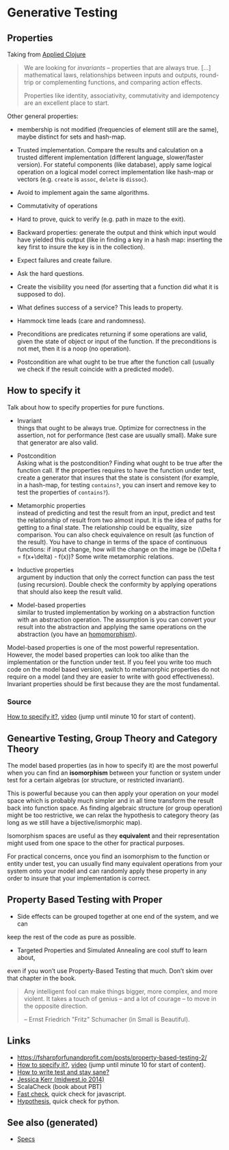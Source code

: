 # Generative Testing

## Properties

Taking from [Applied Clojure](./20200430155637-applied_clojure.md)

> We are looking for *invariants* – properties that are always true.
> \[…\] mathematical laws, relationships between inputs and outputs,
> round-trip or complementing functions, and comparing action effects.
> 
> Properties like identity, associativity, commutativity and idempotency
> are an excellent place to start.

Other general properties:

  - membership is not modified (frequencies of element still are the
    same), maybe distinct for sets and hash-map.

  - Trusted implementation. Compare the results and calculation on a
    trusted different implementation (different language, slower/faster
    version). For stateful components (like database), apply same
    logical operation on a logical model correct implementation like
    hash-map or vectors (e.g. `create` is `assoc`, `delete` is
    `dissoc`).

  - Avoid to implement again the same algorithms.

  - Commutativity of operations

  - Hard to prove, quick to verify (e.g. path in maze to the exit).

  - Backward properties: generate the output and think which input would
    have yielded this output (like in finding a key in a hash map:
    inserting the key first to insure the key is in the collection).

  - Expect failures and create failure.

  - Ask the hard questions.

  - Create the visibility you need (for asserting that a function did
    what it is supposed to do).

  - What defines success of a service? This leads to property.

  - Hammock time leads (care and randomness).

  - Preconditions are predicates returning if some operations are valid,
    given the state of object or input of the function. If the
    preconditions is not met, then it is a noop (no operation).

  - Postcondition are what ought to be true after the function call
    (usually we check if the result coincide with a predicted model).

## How to specify it

Talk about how to specify properties for pure functions.

  - Invariant  
    things that ought to be always true. Optimize for correctness in the
    assertion, not for performance (test case are usually small). Make
    sure that generator are also valid.

  - Postcondition  
    Asking what is the postcondition? Finding what ought to be true
    after the function call. If the properties requires to have the
    function under test, create a generator that insures that the state
    is consistent (for example, in a hash-map, for testing `contains?`,
    you can insert and remove key to test the properties of
    `contains?`).

  - Metamorphic properties  
    instead of predicting and test the result from an input, predict and
    test the relationship of result from two almost input. It is the
    idea of paths for getting to a final state. The relationship could
    be equality, size comparison. You can also check equivalence on
    result (as function of the result). You have to change in terms of
    the space of continuous functions: if input change, how will the
    change on the image be \(\Delta f = f(x+\delta) - f(x)\)? Some write
    metamorphic relations.

  - Inductive properties  
    argument by induction that only the correct function can pass the
    test (using recursion). Double check the conformity by applying
    operations that should also keep the result valid.

  - Model-based properties  
    similar to trusted implementation by working on a abstraction
    function with an abstraction operation. The assumption is you can
    convert your result into the abstraction and applying the same
    operations on the abstraction (you have an
    [homomorphism](https://en.wikipedia.org/wiki/Homomorphism)).

Model-based properties is one of the most powerful representation.
However, the model based properties can look too alike than the
implementation or the function under test. If you feel you write too
much code on the model based version, switch to metamorphic properties
do not require on a model (and they are easier to write with good
effectiveness). Invariant properties should be first because they are
the most fundamental.

### Source

[How to specify
it?](https://www.tfp2019.org/resources/tfp2019-how-to-specify-it.pdf),
[video](https://www.youtube.com/watch?v=G0NUOst-53U) (jump until minute
10 for start of content).

## Geneartive Testing, Group Theory and Category Theory

The model based properties (as in how to specify it) are the most
powerful when you can find an **isomorphism** between your function or
system under test for a certain algebras (or structure, or restricted
invariant).

This is powerful because you can then apply your operation on your model
space which is probably much simpler and in all time transform the
result back into function space. As finding algebraic structure (or
group operation) might be too restrictive, we can relax the hypothesis
to category theory (as long as we still have a bijective/ismorphic map).

Isomorphism spaces are useful as they **equivalent** and their
representation might used from one space to the other for practical
purposes.

For practical concerns, once you find an isomorphism to the function or
entity under test, you can usually find many equivalent operations from
your system onto your model and can randomly apply these property in any
order to insure that your implementation is correct.

## Property Based Testing with Proper

  - Side effects can be grouped together at one end of the system, and
    we can

keep the rest of the code as pure as possible.

  - Targeted Properties and Simulated Annealing are cool stuff to learn
    about,

even if you won’t use Property-Based Testing that much. Don’t skim over
that chapter in the book.

> Any intelligent fool can make things bigger, more complex, and more
> violent. It takes a touch of genius – and a lot of courage – to move
> in the opposite direction.
> 
> – Ernst Friedrich "Fritz" Schumacher (in Small is Beautiful).

## Links

  - <https://fsharpforfunandprofit.com/posts/property-based-testing-2/>
  - [How to specify
    it?](https://www.tfp2019.org/resources/tfp2019-how-to-specify-it.pdf),
    [video](https://www.youtube.com/watch?v=G0NUOst-53U) (jump until
    minute 10 for start of content).
  - [How to write test and stay
    sane?](https://www.youtube.com/watch?v=zi0rHwfiX1Q)
  - [Jessica Kerr
    (midwest.io 2014)](https://www.youtube.com/watch?v=shngiiBfD80)
  - ScalaCheck (book about PBT)
  - [Fast check](https://github.com/dubzzz/fast-check), quick check for
    javascript.
  - [Hypothesis](https://hypothesis.works/articles/), quick check for
    python.

## See also (generated)

  - [Specs](./20200430235013-specs.md)
